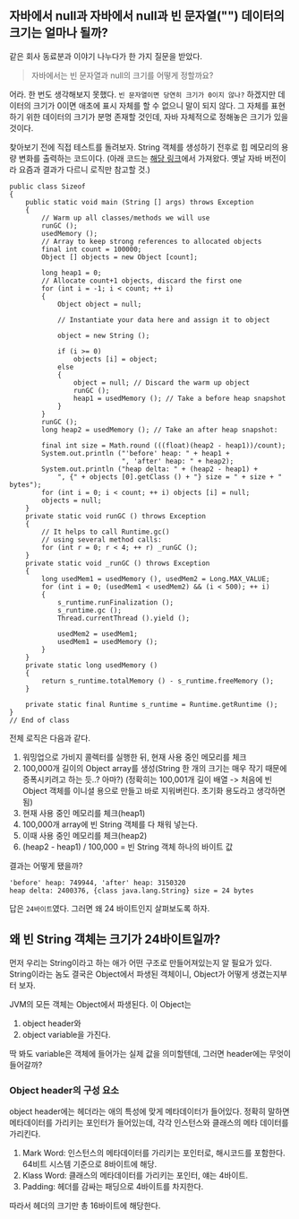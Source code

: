 ## 자바에서 null과 자바에서 null과 빈 문자열("") 데이터의 크기는 얼마나 될까?

같은 회사 동료분과 이야기 나누다가 한 가지 질문을 받았다.

> 자바에서는 빈 문자열과 null의 크기를 어떻게 정할까요?

어라. 한 번도 생각해보지 못했다. `빈 문자열이면 당연히 크기가 0이지 않나?` 하겠지만 
데이터의 크기가 0이면 애초에 표시 자체를 할 수 없으니 말이 되지 않다. 
그 자체를 표현하기 위한 데이터의 크기가 분명 존재할 것인데, 
자바 자체적으로 정해놓은 크기가 있을 것이다.

찾아보기 전에 직접 테스트를 돌려보자. String 객체를 생성하기 전후로 힙 메모리의 용량 변화를 출력하는 코드이다. 
(아래 코드는 [해당 링크](https://www.infoworld.com/article/2077496/java-tip-130--do-you-know-your-data-size-.html)에서 가져왔다. 옛날 자바 버전이라 요즘과 결과가 다르니 로직만 참고할 것.)


```
public class Sizeof
{
    public static void main (String [] args) throws Exception
    {
        // Warm up all classes/methods we will use
        runGC ();
        usedMemory ();
        // Array to keep strong references to allocated objects
        final int count = 100000;
        Object [] objects = new Object [count];
        
        long heap1 = 0;
        // Allocate count+1 objects, discard the first one
        for (int i = -1; i < count; ++ i)
        {
            Object object = null;
            
            // Instantiate your data here and assign it to object
            
            object = new String ();
            
            if (i >= 0)
                objects [i] = object;
            else
            {
                object = null; // Discard the warm up object
                runGC ();
                heap1 = usedMemory (); // Take a before heap snapshot
            }
        }
        runGC ();
        long heap2 = usedMemory (); // Take an after heap snapshot:
        
        final int size = Math.round (((float)(heap2 - heap1))/count);
        System.out.println ("'before' heap: " + heap1 +
                            ", 'after' heap: " + heap2);
        System.out.println ("heap delta: " + (heap2 - heap1) +
            ", {" + objects [0].getClass () + "} size = " + size + " bytes");
        for (int i = 0; i < count; ++ i) objects [i] = null;
        objects = null;
    }
    private static void runGC () throws Exception
    {
        // It helps to call Runtime.gc()
        // using several method calls:
        for (int r = 0; r < 4; ++ r) _runGC ();
    }
    private static void _runGC () throws Exception
    {
        long usedMem1 = usedMemory (), usedMem2 = Long.MAX_VALUE;
        for (int i = 0; (usedMem1 < usedMem2) && (i < 500); ++ i)
        {
            s_runtime.runFinalization ();
            s_runtime.gc ();
            Thread.currentThread ().yield ();
            
            usedMem2 = usedMem1;
            usedMem1 = usedMemory ();
        }
    }
    private static long usedMemory ()
    {
        return s_runtime.totalMemory () - s_runtime.freeMemory ();
    }
    
    private static final Runtime s_runtime = Runtime.getRuntime ();
} 
// End of class
```
전체 로직은 다음과 같다.  
1. 워밍업으로 가비지 콜렉터를 실행한 뒤, 현재 사용 중인 메모리를 체크
2. 100,000개 길이의 Object array를 생성(String 한 개의 크기는 매우 작기 때문에 증폭시키려고 하는 듯..? 아마?) (정확히는 100,001개 길이 배열 -> 처음에 빈 Object 객체를 이니셜 용으로 만들고 바로 지워버린다. 초기화 용도라고 생각하면 됨)
3. 현재 사용 중인 메모리를 체크(heap1)
4. 100,000개 array에 빈 String 객체를 다 채워 넣는다.
5. 이때 사용 중인 메모리를 체크(heap2)
6. (heap2 - heap1) / 100,000 = 빈 String 객체 하나의 바이트 값  

결과는 어떻게 됐을까?

```
'before' heap: 749944, 'after' heap: 3150320
heap delta: 2400376, {class java.lang.String} size = 24 bytes
```

답은 `24바이트`였다. 그러면 왜 24 바이트인지 살펴보도록 하자.


## 왜 빈 String 객체는 크기가 24바이트일까?

먼저 우리는 String이라고 하는 애가 어떤 구조로 만들어져있는지 알 필요가 있다. String이라는 놈도 결국은 Object에서 파생된 객체이니, 
Object가 어떻게 생겼는지부터 보자.

JVM의 모든 객체는 Object에서 파생된다. 이 Object는  
1) object header와 
2) object variable을 가진다.

딱 봐도 variable은 객체에 들어가는 실제 값을 의미할텐데, 그러면 header에는 무엇이 들어갈까?

### Object header의 구성 요소

object header에는 헤더라는 애의 특성에 맞게 메타데이터가 들어있다. 정확히 말하면 메타데이터를 가리키는 포인터가 들어있는데, 각각 인스턴스와 클래스의 메타 데이터를 가리킨다.
1. Mark Word: 인스턴스의 메타데이터를 가리키는 포인터로, 해시코드를 포함한다. 64비트 시스템 기준으로 8바이트에 해당.
2. Klass Word: 클래스의 메타데이터를 가리키는 포인터, 얘는 4바이트.
3. Padding: 헤더를 감싸는 패딩으로 4바이트를 차지한다.

따라서 헤더의 크기만 총 16바이트에 해당한다.



